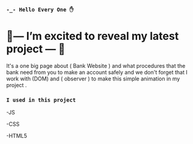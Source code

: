 ### `-_- Hello Every One ✋`

# 🌟— I’m excited to reveal my latest project — 🌟

It's a one big page about ( Bank Website ) and what procedures that the bank need from you to make an account safely and we don't forget that I work with     (DOM)  and ( observer ) to make this simple animation in my project .




### `I used in this project `

-JS

-CSS

-HTML5





